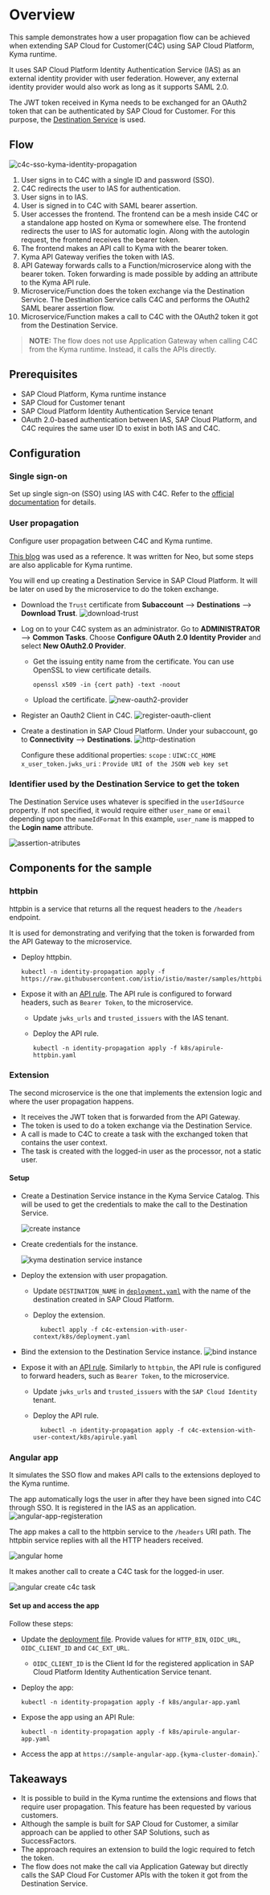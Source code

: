 # Overview

This sample demonstrates how a user propagation flow can be achieved when extending SAP Cloud for Customer(C4C) using SAP Cloud Platform, Kyma runtime.

It uses SAP Cloud Platform Identity Authentication Service (IAS) as an external identity provider with user federation. However, any external identity provider would also work as long as it supports SAML 2.0.

The JWT token received in Kyma needs to be exchanged for an OAuth2 token that can be authenticated by SAP Cloud for Customer. For this purpose, the [Destination Service](https://help.sap.com/viewer/cca91383641e40ffbe03bdc78f00f681/Cloud/en-US/7e306250e08340f89d6c103e28840f30.html) is used.

## Flow

![c4c-sso-kyma-identity-propagation](assets/identity-propagation-flow.svg)

1. User signs in to C4C with a single ID and password (SSO).
2. C4C redirects the user to IAS for authentication.
3. User signs in to IAS.
4. User is signed in to C4C with SAML bearer assertion.
5. User accesses the frontend. The frontend can be a mesh inside C4C or a standalone app hosted on Kyma or somewhere else. The frontend redirects the user to IAS for automatic login. Along with the autologin request, the frontend receives the bearer token.
6. The frontend makes an API call to Kyma with the bearer token.
7. Kyma API Gateway verifies the token with IAS.
8. API Gateway forwards calls to a Function/microservice along with the bearer token. Token forwarding is made possible by adding an attribute to the Kyma API rule.
9. Microservice/Function does the token exchange via the Destination Service. The Destination Service calls C4C and performs the OAuth2 SAML bearer assertion flow.
10. Microservice/Function makes a call to C4C with the OAuth2 token it got from the Destination Service.

> **NOTE:** The flow does not use Application Gateway when calling C4C from the Kyma runtime. Instead, it calls the APIs directly.

## Prerequisites

* SAP Cloud Platform, Kyma runtime instance
* SAP Cloud for Customer tenant
* SAP Cloud Platform Identity Authentication Service tenant
* OAuth 2.0-based authentication between IAS, SAP Cloud Platform, and C4C requires the same user ID to exist in both IAS and C4C.

## Configuration

### Single sign-on

Set up single sign-on (SSO) using IAS with C4C. Refer to the [official documentation](https://help.sap.com/viewer/abfba1342cfb4832ab722fa041f6c4b7/CLOUD/en-US/f1e6f23267b542ce9a906823c70dc583.html) for details.

### User propagation

Configure user propagation between C4C and Kyma runtime.

[This blog](https://blogs.sap.com/2017/11/14/configuring-oauth-2.0-between-sap-hybris-cloud-for-customer-and-sap-cloud-platform/) was used as a reference. It was written for Neo, but some steps are also applicable for Kyma runtime.

You will end up creating a Destination Service in SAP Cloud Platform. It will be later on used by the microservice to do the token exchange.

* Download the `Trust` certificate from **Subaccount** --> **Destinations** --> **Download Trust**.
  ![download-trust](assets/download-trust.png)

* Log on to your C4C system as an administrator. Go to **ADMINISTRATOR** --> **Common Tasks**. Choose **Configure OAuth 2.0 Identity Provider** and select **New OAuth2.0 Provider**.

  * Get the issuing entity name from the certificate. You can use OpenSSL to view certificate details.

    ```shell script
    openssl x509 -in {cert path} -text -noout
    ```

  * Upload the certificate.
  ![new-oauth2-provider](assets/new-oauth2-provider.png)

* Register an Oauth2 Client in C4C.
  ![register-oauth-client](assets/register-oauth-client.png)

* Create a destination in SAP Cloud Platform. Under your subaccount, go to **Connectivity** --> **Destinations**.
  ![http-destination](assets/http-destination.png)

  Configure these additional properties:
  `scope`                      : `UIWC:CC_HOME`
  `x_user_token.jwks_uri`      : `Provide URI of the JSON web key set`

### Identifier used by the Destination Service to get the token

The Destination Service uses whatever is specified in the `userIdSource` property. If not specified, it would require either `user_name` or `email` depending upon the `nameIdFormat`
In this example, `user_name` is mapped to the **Login name** attribute.

![assertion-atributes](assets/assertion-attributes.png)

## Components for the sample

### httpbin

httpbin is a service that returns all the request headers to the `/headers` endpoint.

It is used for demonstrating and verifying that the token is forwarded from the API Gateway to the microservice.

* Deploy httpbin.

    ```shell script
    kubectl -n identity-propagation apply -f https://raw.githubusercontent.com/istio/istio/master/samples/httpbin/httpbin.yaml
    ```

* Expose it with an [API rule](k8s/apirule-httpbin.yaml). The API rule is configured to forward headers, such as `Bearer Token`, to the microservice.

  * Update `jwks_urls` and `trusted_issuers` with the IAS tenant.

  * Deploy the API rule.

    ```shell script
    kubectl -n identity-propagation apply -f k8s/apirule-httpbin.yaml
    ```

### Extension

The second microservice is the one that implements the extension logic and where the user propagation happens.

* It receives the JWT token that is forwarded from the API Gateway.
* The token is used to do a token exchange via the Destination Service.
* A call is made to C4C to create a task with the exchanged token that contains the user context.
* The task is created with the logged-in user as the processor, not a static user.

#### Setup

* Create a Destination Service instance in the Kyma Service Catalog. This will be used to get the credentials to make the call to the Destination Service.

    ![create instance](assets/create-destination-instance.png)

* Create credentials for the instance.

    ![kyma destination service instance](assets/destination-service-kyma-instance.png)

* Deploy the extension with user propagation.

  * Update `DESTINATION_NAME` in [`deployment.yaml`](c4c-extension-with-user-context/k8s/deployment.yaml) with the name of the destination created in SAP Cloud Platform.

  * Deploy the extension.

    ```shell script
      kubectl apply -f c4c-extension-with-user-context/k8s/deployment.yaml
    ```

* Bind the extension to the Destination Service instance.
![bind instance](assets/bind-application.png)

* Expose it with an [API rule](c4c-extension-with-user-context/k8s/api-rule.yaml). Similarly to `httpbin`, the API rule is configured to forward headers, such as `Bearer Token`, to the microservice.

  * Update `jwks_urls` and `trusted_issuers` with the `SAP Cloud Identity` tenant.

  * Deploy the API rule.

    ```shell script
      kubectl -n identity-propagation apply -f c4c-extension-with-user-context/k8s/apirule.yaml
    ```

### Angular app

It simulates the SSO flow and makes API calls to the extensions deployed to the Kyma runtime.

The app automatically logs the user in after they have been signed into C4C through SSO. It is registered in the IAS as an application.
![angular-app-registeration](assets/angular-app-configuration.png)

The app makes a call to the httpbin service to the `/headers` URI path. The httpbin service replies with all the HTTP headers received.

![angular home](assets/angular-app-home.png)

It makes another call to create a C4C task for the logged-in user.

![angular create c4c task](assets/create-task.png)

#### Set up and access the app

Follow these steps:

* Update the [deployment file](k8s/angular-app.yaml). Provide values for `HTTP_BIN`, `OIDC_URL`, `OIDC_CLIENT_ID` and `C4C_EXT_URL`.

  * `OIDC_CLIENT_ID` is the Client Id for the registered application in SAP Cloud Platform Identity Authentication Service tenant.

* Deploy the app:

  ```shell script
  kubectl -n identity-propagation apply -f k8s/angular-app.yaml
  ```

* Expose the app using an API Rule:

  ```shell script
  kubectl -n identity-propagation apply -f k8s/apirule-angular-app.yaml
  ```

* Access the app at `https://sample-angular-app.{kyma-cluster-domain}`.`

## Takeaways

* It is possible to build in the Kyma runtime the extensions and flows that require user propagation. This feature has been requested by various customers.
* Although the sample is built for SAP Cloud for Customer, a similar approach can be applied to other SAP Solutions, such as SuccessFactors.
* The approach requires an extension to build the logic required to fetch the token.
* The flow does not make the call via Application Gateway but directly calls the SAP Cloud For Customer APIs with the token it got from the Destination Service.
